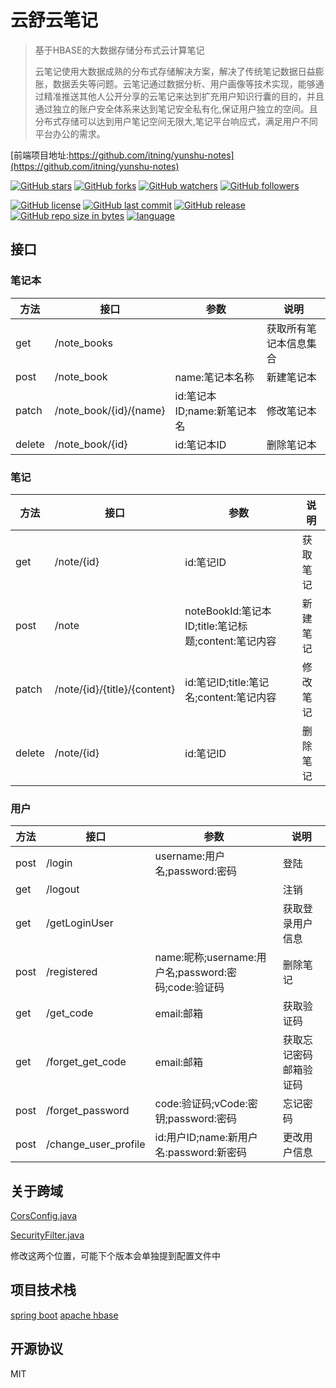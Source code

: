 # 云舒云笔记

> 基于HBASE的大数据存储分布式云计算笔记
>
> 云笔记使用大数据成熟的分布式存储解决方案，解决了传统笔记数据日益膨胀，数据丢失等问题。云笔记通过数据分析、用户画像等技术实现，能够通过精准推送其他人公开分享的云笔记来达到扩充用户知识行囊的目的，并且通过独立的账户安全体系来达到笔记安全私有化,保证用户独立的空间。且分布式存储可以达到用户笔记空间无限大,笔记平台响应式，满足用户不同平台办公的需求。

[前端项目地址:https://github.com/itning/yunshu-notes](https://github.com/itning/yunshu-notes)



[![GitHub stars](https://img.shields.io/github/stars/itning/yunshu-notes-r.svg?style=social&label=Stars)]()
[![GitHub forks](https://img.shields.io/github/forks/itning/yunshu-notes-r.svg?style=social&label=Fork)]()
[![GitHub watchers](https://img.shields.io/github/watchers/itning/yunshu-notes-r.svg?style=social&label=Watch)]()
[![GitHub followers](https://img.shields.io/github/followers/itning.svg?style=social&label=Follow)]()

[![GitHub license](https://img.shields.io/github/license/itning/yunshu-notes-r.svg)](https://github.com/itning/yunshu-notes-r/blob/master/LICENSE)
[![GitHub last commit](https://img.shields.io/github/last-commit/itning/yunshu-notes-r.svg)]()
[![GitHub release](https://img.shields.io/github/release/itning/yunshu-notes-r.svg)]()
[![GitHub repo size in bytes](https://img.shields.io/github/repo-size/itning/yunshu-notes-r.svg)]()
[![language](https://img.shields.io/badge/language-JAVA-orange.svg)]()

## 接口
### 笔记本
| 方法 | 接口        | 参数 | 说明 |
| ---- | ----------- | ---- |---- |
| get  | /note_books |      | 获取所有笔记本信息集合 |
| post | /note_book | name:笔记本名称 | 新建笔记本 |
| patch | /note_book/{id}/{name} | id:笔记本ID;name:新笔记本名 | 修改笔记本 |
| delete | /note_book/{id} | id:笔记本ID | 删除笔记本 |
### 笔记
| 方法 | 接口        | 参数 | 说明 |
| ---- | ----------- | ---- |---- |
| get  | /note/{id} | id:笔记ID | 获取笔记 |
| post | /note | noteBookId:笔记本ID;title:笔记标题;content:笔记内容 | 新建笔记 |
| patch | /note/{id}/{title}/{content} | id:笔记ID;title:笔记名;content:笔记内容 | 修改笔记 |
| delete | /note/{id} | id:笔记ID | 删除笔记 |
### 用户
| 方法 | 接口        | 参数 | 说明 |
| ---- | ----------- | ---- |---- |
| post | /login | username:用户名;password:密码 | 登陆 |
| get | /logout |  | 注销 |
| get | /getLoginUser |  | 获取登录用户信息 |
| post | /registered | name:昵称;username:用户名;password:密码;code:验证码 | 删除笔记 |
| get | /get_code | email:邮箱 | 获取验证码 |
| get | /forget_get_code | email:邮箱 | 获取忘记密码邮箱验证码 |
| post | /forget_password | code:验证码;vCode:密钥;password:密码 | 忘记密码 |
| post | /change_user_profile | id:用户ID;name:新用户名:password:新密码 | 更改用户信息 |

## 关于跨域

[CorsConfig.java](https://github.com/itning/yunshu-notes-r/blob/master/src/main/java/top/itning/yunshunotesr/config/CorsConfig.java#L16)

[SecurityFilter.java](https://github.com/itning/yunshu-notes-r/blob/master/src/main/java/top/itning/yunshunotesr/securtiy/SecurityFilter.java#L53)

修改这两个位置，可能下个版本会单独提到配置文件中

## 项目技术栈

[spring boot](https://github.com/spring-projects/spring-boot)
[apache hbase](https://github.com/apache/hbase)



## 开源协议

MIT
